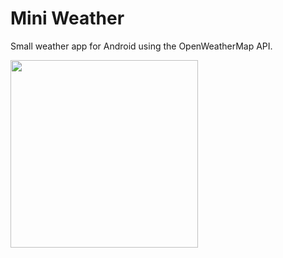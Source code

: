 # Mini Weather  

Small weather app for Android using the OpenWeatherMap API.

<img src="https://i.imgur.com/EerXWHb.png" width="300"/>
